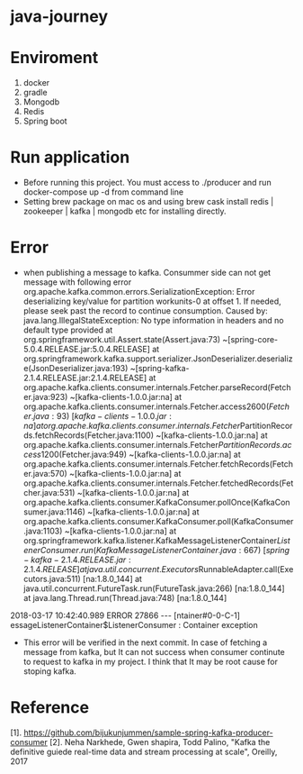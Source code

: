 # java-journey
# Enviroment
1. docker
2. gradle
3. Mongodb
4. Redis
5. Spring boot
# Run application
- Before running this project. You must access to ./producer and run docker-compose up -d from command line
- Setting brew package on mac os and using brew cask install redis | zookeeper | kafka | mongodb etc for installing directly.
# Error
- when publishing a message to kafka. Consummer side can not get message with following error
org.apache.kafka.common.errors.SerializationException: Error deserializing key/value for partition workunits-0 at offset 1. If needed, please seek past the record to continue consumption.
Caused by: java.lang.IllegalStateException: No type information in headers and no default type provided
	at org.springframework.util.Assert.state(Assert.java:73) ~[spring-core-5.0.4.RELEASE.jar:5.0.4.RELEASE]
	at org.springframework.kafka.support.serializer.JsonDeserializer.deserialize(JsonDeserializer.java:193) ~[spring-kafka-2.1.4.RELEASE.jar:2.1.4.RELEASE]
	at org.apache.kafka.clients.consumer.internals.Fetcher.parseRecord(Fetcher.java:923) ~[kafka-clients-1.0.0.jar:na]
	at org.apache.kafka.clients.consumer.internals.Fetcher.access$2600(Fetcher.java:93) ~[kafka-clients-1.0.0.jar:na]
	at org.apache.kafka.clients.consumer.internals.Fetcher$PartitionRecords.fetchRecords(Fetcher.java:1100) ~[kafka-clients-1.0.0.jar:na]
	at org.apache.kafka.clients.consumer.internals.Fetcher$PartitionRecords.access$1200(Fetcher.java:949) ~[kafka-clients-1.0.0.jar:na]
	at org.apache.kafka.clients.consumer.internals.Fetcher.fetchRecords(Fetcher.java:570) ~[kafka-clients-1.0.0.jar:na]
	at org.apache.kafka.clients.consumer.internals.Fetcher.fetchedRecords(Fetcher.java:531) ~[kafka-clients-1.0.0.jar:na]
	at org.apache.kafka.clients.consumer.KafkaConsumer.pollOnce(KafkaConsumer.java:1146) ~[kafka-clients-1.0.0.jar:na]
	at org.apache.kafka.clients.consumer.KafkaConsumer.poll(KafkaConsumer.java:1103) ~[kafka-clients-1.0.0.jar:na]
	at org.springframework.kafka.listener.KafkaMessageListenerContainer$ListenerConsumer.run(KafkaMessageListenerContainer.java:667) ~[spring-kafka-2.1.4.RELEASE.jar:2.1.4.RELEASE]
	at java.util.concurrent.Executors$RunnableAdapter.call(Executors.java:511) [na:1.8.0_144]
	at java.util.concurrent.FutureTask.run(FutureTask.java:266) [na:1.8.0_144]
	at java.lang.Thread.run(Thread.java:748) [na:1.8.0_144]

2018-03-17 10:42:40.989 ERROR 27866 --- [ntainer#0-0-C-1] essageListenerContainer$ListenerConsumer : Container exception
- This error will be verified in the next commit. In case of fetching a message from kafka, but It can not success when consumer continute to request to kafka in my project. I think that It may be root cause for stoping kafka.

# Reference
[1]. https://github.com/bijukunjummen/sample-spring-kafka-producer-consumer
[2]. Neha Narkhede, Gwen shapira, Todd Palino, "Kafka the definitive guiede real-time data and stream processing at scale", Oreilly, 2017